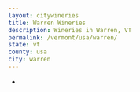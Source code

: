 ```yaml
---
layout: citywineries
title: Warren Wineries
description: Wineries in Warren, VT
permalink: /vermont/usa/warren/
state: vt
county: usa
city: warren
---
```

-
